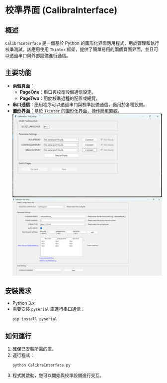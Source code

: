 
# 校準界面 (CalibraInterface)

## 概述

`CalibraInterface` 是一個基於 Python 的圖形化界面應用程式，用於管理和執行校準測試。該應用使用 `Tkinter` 框架，提供了簡單易用的兩個頁面界面，並且可以透過串口與外部設備進行通信。

## 主要功能

- **兩個頁面**：
  - **PageOne**：串口與校準設備通信設定。
  - **PageTwo**：用於校準過程的配置或總覽。
- **串口通信**：應用程序可以透過串口與校準設備通信，適用於各種設備。
- **圖形界面**：基於 `Tkinter` 的圖形化界面，操作簡單直觀。
![PageOne](1.png)
![PageTwo](2.png)

## 安裝需求

- Python 3.x
- 需要安裝 `pyserial` 庫進行串口通信：
  ```bash
  pip install pyserial
  ```

## 如何運行

1. 確保已安裝所需的庫。
2. 運行程式：
   ```bash
   python CalibraInterface.py
   ```
3. 程式將啟動，您可以開始與校準設備進行交互。

